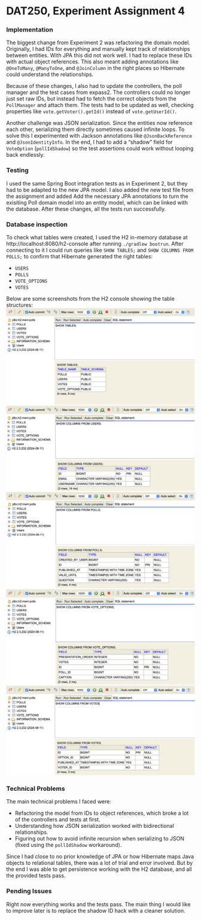 # DAT250, Experiment Assignment 4

### Implementation
The biggest change from Experiment 2 was refactoring the domain model. Originally, I had IDs for everything and manually kept track of relationships between entities. With JPA this did not work well. I had to replace these IDs with actual object references. This also meant adding annotations like `@OneToMany`, `@ManyToOne`, and `@JoinColumn` in the right places so Hibernate could understand the relationships.

Because of these changes, I also had to update the controllers, the poll manager and the test cases from expass2. The controllers could no longer just set raw IDs, but instead had to fetch the correct objects from the `PollManager` and attach them. The tests had to be updated as well, checking properties like `vote.getVoter().getId()` instead of `vote.getUserId()`.

Another challenge was JSON serialization. Since the entities now reference each other, serializing them directly sometimes caused infinite loops. To solve this I experimented with Jackson annotations like `@JsonBackReference` and `@JsonIdentityInfo`. In the end, I had to add a “shadow” field for `VoteOption` (`pollIdShadow`) so the test assertions could work without looping back endlessly.

### Testing
I used the same Spring Boot integration tests as in Experiment 2, but they had to be adapted to the new JPA model. I also added the new test file from the assignment and added Add the necessary JPA annotations to turn the exisiting Poll domain model into an entity model, which can be linked with the database.
After these changes, all the tests run successfully.

### Database inspection
To check what tables were created, I used the H2 in-memory database at http://localhost:8080/h2-console after running `./gradlew bootrun`. After connecting to it I could run queries like `SHOW TABLES;` and `SHOW COLUMNS FROM POLLS;` to confirm that Hibernate generated the right tables:
- `USERS`
- `POLLS`
- `VOTE_OPTIONS`
- `VOTES`

Below are some screenshots from the H2 console showing the table structures:
![Tables table](screenshots/tables.png)
![Users table](screenshots/users.png)  
![Polls table](screenshots/polls.png)  
![Vote options table](screenshots/voteOptions.png)  
![Votes table](screenshots/votes.png)  

### Technical Problems
The main technical problems I faced were:
- Refactoring the model from IDs to object references, which broke a lot of the controllers and tests at first.
- Understanding how JSON serialization worked with bidirectional relationships.
- Figuring out how to avoid infinite recursion when serializing to JSON (fixed using the `pollIdShadow` workaround).

Since I had close to no prior knowledge of JPA or how Hibernate maps Java objects to relational tables, there was a lot of trial and error involved. But by the end I was able to get persistence working with the H2 database, and all the provided tests pass.

### Pending Issues
Right now everything works and the tests pass. The main thing I would like to improve later is to replace the shadow ID hack with a cleaner solution.
